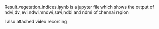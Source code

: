 Result_vegetation_indices.ipynb is a jupyter file which shows the output of ndvi,dvi,evi,ndwi,mndwi,savi,ndbi and ndmi of chennai region 

I also attached video recording
